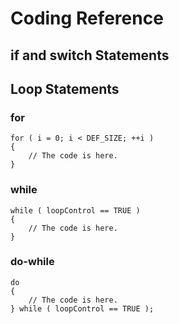 # Coding Reference

## if and switch Statements

## Loop Statements

### for
    for ( i = 0; i < DEF_SIZE; ++i )
    {
        // The code is here.
    }

### while
    while ( loopControl == TRUE )
    {
        // The code is here.
    }

### do-while
    do
    {
        // The code is here.
    } while ( loopControl == TRUE );


